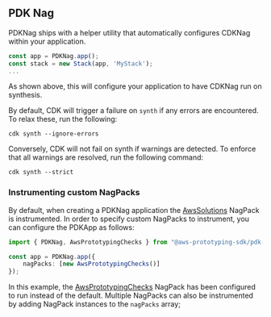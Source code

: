 ## PDK Nag

PDKNag ships with a helper utility that automatically configures CDKNag within your application.

```ts
const app = PDKNag.app();
const stack = new Stack(app, 'MyStack');
...
```

As shown above, this will configure your application to have CDKNag run on synthesis.

By default, CDK will trigger a failure on `synth` if any errors are encountered. To relax these, run the following:

```shell
cdk synth --ignore-errors
```

Conversely, CDK will not fail on synth if warnings are detected. To enforce that all warnings are resolved, run the following command:

```shell
cdk synth --strict
```

### Instrumenting custom NagPacks

By default, when creating a PDKNag application the [AwsSolutions](https://github.com/cdklabs/cdk-nag/blob/main/RULES.md) NagPack is instrumented. In order to specify custom NagPacks to instrument, you can configure the PDKApp as follows:

```ts
import { PDKNag, AwsPrototypingChecks } from "@aws-prototyping-sdk/pdk-nag";

const app = PDKNag.app({
    nagPacks: [new AwsPrototypingChecks()]
});
```

In this example, the [AwsPrototypingChecks](https://github.com/aws/aws-prototyping-sdk/blob/mainline/packages/pdk-nag/src/packs/README.md) NagPack has been configured to run instead of the default. Multiple NagPacks can also be instrumented by adding NagPack instances to the `nagPacks` array;